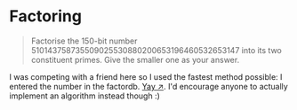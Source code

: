# Factoring

> Factorise the 150-bit number 510143758735509025530880200653196460532653147 into its two constituent primes. Give the smaller one as your answer.

I was competing with a friend here so I used the fastest method possible: I entered the number in the factordb. [Yay ↗️](http://factordb.com/index.php?query=510143758735509025530880200653196460532653147). I'd encourage anyone to actually implement an algorithm instead though :)
